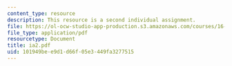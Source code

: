 ```yaml
---
content_type: resource
description: This resource is a second individual assignment.
file: https://ol-ocw-studio-app-production.s3.amazonaws.com/courses/16-852j-integrating-the-lean-enterprise-fall-2005/101949bee9d1d66f05e3449fa3277515_ia2.pdf
file_type: application/pdf
resourcetype: Document
title: ia2.pdf
uid: 101949be-e9d1-d66f-05e3-449fa3277515
---
```

